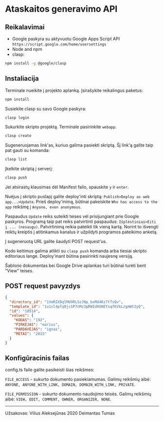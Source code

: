 # Ataskaitos generavimo API

## Reikalavimai

- Google paskyra su aktyvuotu Google Apps Script API `https://script.google.com/home/usersettings`
- Node and npm
- clasp:

```bash
npm install -g @google/clasp
```

## Instaliacija

Terminale nueikite į projekto aplanką.
Įsirašykite reikalingus paketus:

```sh
npm install
```

Susiekite clasp su savo Google paskyra:

```sh
clasp login
```

Sukurkite skripto projektą. Terminale pasirinkite `webapp`.

```sh
clasp create
```

Sugeneruojamas link'as, kuriuo galima pasiekti skriptą. Šį link'ą galite taip pat gauti su komanda:

```sh
clasp list
```

Įkelkite skriptą į serverį:

```sh
clasp push
```

Jei atsirastų klausimas dėl Manifest failo, spauskite `y` ir `enter`.

Nuėjus į skripto puslapį galite deploy'inti skriptą: `Publish>Deploy as web app...>Update`. Prieš deploy'inimą, būtinai pakeiskite `Who has access to the app` reikšmę į `Anyone, even anonymous`.

Paspaudus `Update` reiks suteikti teises vėl prisijungiant prie Google paskyros. Programą taip pat reiks patvirtinti paspaudus: `Išplėstiniai>Eiti į ... (nesaugu)`. Patvirtinimą reikia pateikti tik vieną kartą. Norint to išvengti reiktų kreiptis į atitinkamus kanalus ir užpildyti programos pateikimo anketą.

Į sugeneruotą URL galite šaudyti POST request'us.

Kodo keitimus galima atlikti su `clasp push` komanda arba tiesiai skripto editoriaus lange. Deploy'inant būtina pasirinkti naujesnę versiją.

Šablono dokumentas bei Google Drive aplankas turi būtinai turėti bent "View" teises.

## POST request pavyzdys

```json
{
  "directory_id": "1VmRZXDqlMU9RLSzJNp_bxMd4Kz7tTsQv",
  "template_id": "1u1cl4pfq0jcSP7nMz3pRWIdHSNEYsqfKVkLzgmWt2yQ",
  "id": "18514",
  "values": {
    "KODAS": "192",
    "PIRKĖJAS": "marius",
    "PARDAVĖJAS": "ignas",
    "METAI": "2015"
  }
}
```

## Konfigūracinis failas

config.ts faile galite pasikeisti šias reikšmes:

`FILE_ACCESS` - sukurto dokumento pasiekiamumas.
Galimų reikšmių aibė: `ANYONE, ANYONE_WITH_LINK, DOMAIN, DOMAIN_WITH_LINK, PRIVATE`.

`FILE_PERMISSION` - sukurto dokumento naudojimo teisės.
Galimų reikšmių aibė: `VIEW, EDIT, COMMENT, OWNER, ORGANIZER, NONE`.

---

Užsakovas: Vilius Aleksejūnas
2020 Deimantas Tumas

